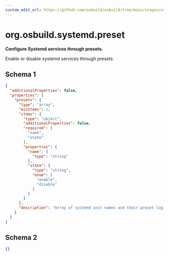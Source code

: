 ```yaml
---
custom_edit_url: https://github.com/osbuild/osbuild/tree/main/stages/org.osbuild.systemd.preset.meta.json
---
```

# org.osbuild.systemd.preset
<!--
[//]: # ( DO NOT MODIFY THIS FILE! )
[//]: # ( This content is generated by `scripts/pull_osbuild_modules.py` )
[//]: # ( Rather change the source of this: https://github.com/osbuild/osbuild/tree/main/stages/org.osbuild.systemd.preset.meta.json )
-->

**Configure Systemd services through presets.**

Enable or disable systemd services through presets.

## Schema 1

```json
{
  "additionalProperties": false,
  "properties": {
    "presets": {
      "type": "array",
      "minItems": 1,
      "items": {
        "type": "object",
        "additionalProperties": false,
        "required": [
          "name",
          "state"
        ],
        "properties": {
          "name": {
            "type": "string"
          },
          "state": {
            "type": "string",
            "enum": [
              "enable",
              "disable"
            ]
          }
        }
      },
      "description": "Array of systemd unit names and their preset logic."
    }
  }
}
```

## Schema 2

```json
{}
```
